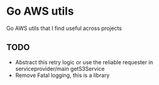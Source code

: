# Go AWS utils

Go AWS utils that I find useful across projects

## TODO

* Abstract this retry logic or use the reliable requester in serviceprovider/main getS3Service
* Remove Fatal logging, this is a library
